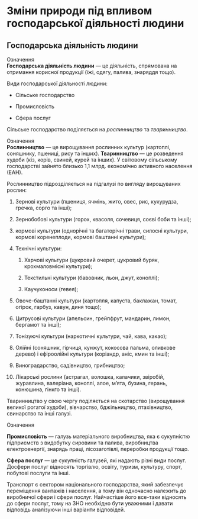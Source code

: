 # Змiни природи пiд впливом господарської дiяльностi людини

## Господарська діяльність людини

<div class="eoz-wrap">
<span class="eoz">Означення</span>
<div class="eoz-text">
<b>Господарська дiяльнiсть людини</b> — це дiяльнiсть, спрямована на отримання корисної продукцiї (їжi, одягу, палива, знаряддя тощо).
</div>
</div>

Види господарської діяльності людини:

-   Сільське господарство

-   Промисловість

-   Сфера послуг

Сільське господарство поділяється на *рослинництво* та *тваринництво*.

<div class="eoz-wrap">
<span class="eoz">Означення</span>
<div class="eoz-text">
<b>Рослинництво</b> — це вирощування рослинних культур (картоплi, соняшнику, пшеницi, рису та iнших).
<b>Тваринництво</b> — це розведення худоби (кiз, корiв, свиней, курей та iнших). У свiтовому сiльському господарствi зайнято близько 1,1 млрд. економiчно активного
населення (ЕАН).
</div>
</div>

<span class="p1">Рослинництво</span> підрозділяється на підгалузі по вигляду вирощуваних рослин:

1.  <span class="p1">Зернові</span> культури (пшениця, ячмінь, жито, овес, рис, кукурудза, гречка, сорго та інші);

2.  <span class="p1">Зернобобові</span> культури (горох, квасоля, сочевиця, соєві боби та інші);

3.  <span class="p1">кормові</span> культури (однорічні та багаторічні трави, силосні культури, кормові коренеплоди, кормові баштанні культури);

4.  <span class="p1">Технічні</span> культури:

    1.  <span class="p1">Харчові</span> культури (цукровий очерет, цукровий буряк, крохмаловмісні культури);

    2.  <span class="p1">Текстильні</span> культури (бавовник, льон, джут, коноплі);

    3.  <span class="p1">Каучуконоси</span> (гевея);

5.  <span class="p1">Овоче-баштанні</span> культури (картопля, капуста, баклажан, томат, огірок, гарбуз, кавун, диня тощо);

6.  <span class="p1">Цитрусові</span> культури (апельсин, грейпфрут, мандарин, лимон, бергамот та інші);

7.  <span class="p1">Тонізуючі</span> культури (наркотичні культури, чай, кава, какао);

8.  <span class="p1">Олійні</span> (соняшник, гірчиця, кунжут, кокосова пальма, оливкове дерево) і ефіроолійні культури (коріандр, аніс, кмин та інші);

9.  <span class="p1">Виноградарство</span>, <span class="p1">садівництво</span>, <span class="p1">грибництво</span>;

10. <span class="p1">Лікарські рослини</span> (астрагал, волошка, калачики, звіробій, журавлина, валеріана, коноплі, алое, м’ята, бузина, герань, конюшина, гінкго та інші).

<span class="p1">Тваринництво</span> у свою чергу поділяється на <span class="p1">скотарство</span> (вирощування великої рогатої худоби), <span class="p1">вівчарство</span>, <span class="p1">бджільництво</span>, <span class="p1">птахівництво</span>, <span class="p1">свинарство</span> та інші галузі.

<div class="eoz-wrap">
<span class="eoz">Означення</span>
<div class="eoz-text">
<p><b>Промисловiсть</b> — галузь матерiального виробництва, яка є сукупнiстю пiдприємств з видобутку сировини та палива, виробництва електроенергiї, знарядь працi, лiсозаготiвлi, переробки продукцiї тощо.</p>

<b>Сфера послуг</b> — це сукупнiсть галузей, якi надають рiзнi види послуг. Досфери послуг вiдносять торгiвлю, освiту, туризм, культуру, спорт, побутовi послуги та iншi.
</div>
</div>

<span class="p1">Транспорт</span> є сектором національного господарства, який забезпечує переміщення вантажів і населення, а тому він одночасно належить до виробничої сфери і сфери послуг. Найчастіше його все-таки відносять до сфери послуг, тому на ЗНО необхідно бути уважними і давати відповідь аналізуючи інші варіанти відповідей.

